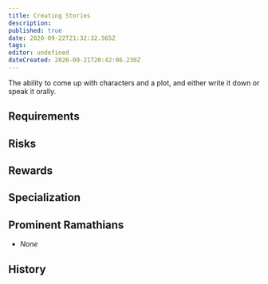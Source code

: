 ```yaml
---
title: Creating Stories
description: 
published: true
date: 2020-09-22T21:32:32.565Z
tags: 
editor: undefined
dateCreated: 2020-09-21T20:42:06.230Z
---
```


The ability to come up with characters and a plot, and either write it down or speak it orally.

## Requirements

## Risks

## Rewards

## Specialization

## Prominent Ramathians

- *None*

## History

